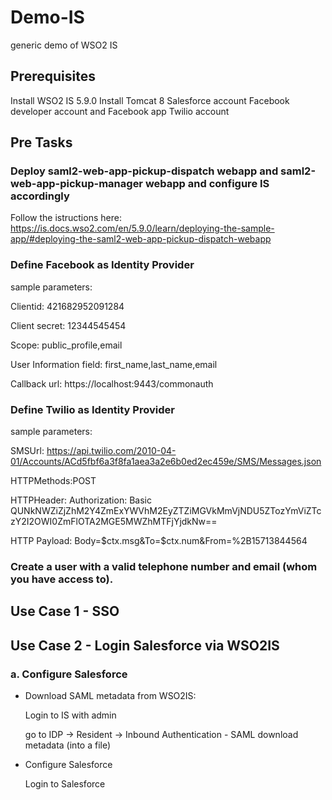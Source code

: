 # Demo-IS
generic demo of WSO2 IS

## Prerequisites

Install WSO2 IS 5.9.0
Install Tomcat 8
Salesforce account
Facebook developer account and Facebook app
Twilio account

## Pre Tasks

### Deploy saml2-web-app-pickup-dispatch webapp and saml2-web-app-pickup-manager webapp and configure IS accordingly
Follow the istructions here: https://is.docs.wso2.com/en/5.9.0/learn/deploying-the-sample-app/#deploying-the-saml2-web-app-pickup-dispatch-webapp

### Define Facebook as Identity Provider
sample parameters:

Clientid: 421682952091284

Client secret: 12344545454

Scope: public_profile,email

User Information field: first_name,last_name,email

Callback url: https://localhost:9443/commonauth

### Define Twilio as Identity Provider
sample parameters:

SMSUrl: https://api.twilio.com/2010-04-01/Accounts/ACd5fbf6a3f8fa1aea3a2e6b0ed2ec459e/SMS/Messages.json

HTTPMethods:POST

HTTPHeader: Authorization: Basic QUNkNWZiZjZhM2Y4ZmExYWVhM2EyZTZiMGVkMmVjNDU5ZTozYmViZTczY2I2OWI0ZmFlOTA2MGE5MWZhMTFjYjdkNw==

HTTP Payload: Body=$ctx.msg&To=$ctx.num&From=%2B15713844564

### Create a user with a valid telephone number and email (whom you have access to).

## Use Case 1 - SSO

## Use Case 2 - Login Salesforce via WSO2IS

### a. Configure Salesforce
- Download SAML metadata from WSO2IS:
 
    Login to IS with admin
    
    go to IDP -> Resident -> Inbound Authentication - SAML
    download metadata (into a file)
    
- Configure Salesforce

  Login to Salesforce
